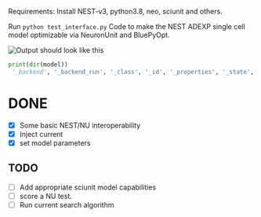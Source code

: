 Requirements: Install NEST-v3, python3.8, neo, sciunit and others.

Run
```python test_interface.py```
Code to make the NEST ADEXP single cell model optimizable via NeuronUnit and BluePyOpt.


![Output should look like this](https://github.com/russelljjarvis/NESTNeuronUnit/blob/master/NU_NEST.png)
```python
print(dir(model))
 '_backend', '_backend_run', '_class', '_id', '_properties', '_state', '_url', 'capabilities', 'check', 'check_params', 'check_run_params', 'curr_method', 'describe', 'description', 'dict_hash', 'extra_capability_checks', 'failed_extra_capabilities', 'get_backend', 'get_capabilities', 'get_membrane_potential', 'get_remote', 'get_remote_url', 'get_repo', 'get_spike_count', 'get_spike_train', 'get_version', 'hash', 'id', 'inject_square_current', 'is_match', 'json', 'model', 'name', 'nest', 'params', 'properties', 'raw_props', 'remote_url', 'reset_default_run_params', 'reset_run_params', 'run', 'run_args', 'set_attrs', 'set_backend', 'set_default_run_params', 'set_run_params', 'source_check', 'state', 'times', 'unimplemented', 'unpicklable', 'url', 'use_default_run_params', 'vM', 'verbose', 'version', 'voltmeter']

```

# DONE

- [x] Some basic NEST/NU interoperability
- [x] Inject current
- [x] set model parameters

## TODO
- [ ] Add appropriate sciunit model capabilities
- [ ] score a NU test.
- [ ] Run current search algorithm
